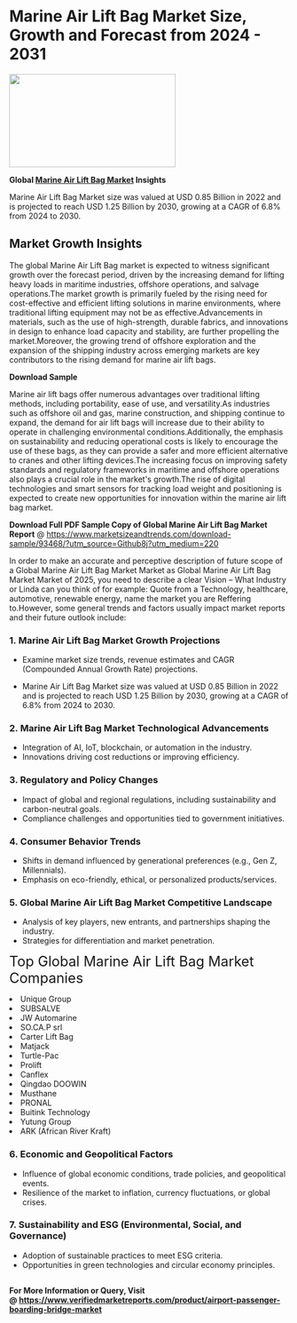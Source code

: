 <H1>Marine Air Lift Bag Market Size, Growth and Forecast from 2024 - 2031</H1><img class="aligncenter size-medium wp-image-584254" src="https://thirdeyenews.in/wp-content/uploads/2024/09/Global-Market-Research-300x168.jpeg" alt="" width="300" height="168" /><p><strong>Global&nbsp;<a href="https://www.marketsizeandtrends.com/download-sample/93468/?utm_source=Github8j?utm_medium=220">Marine Air Lift Bag Market</a> Insights</strong></p><p>Marine Air Lift Bag Market size was valued at USD 0.85 Billion in 2022 and is projected to reach USD 1.25 Billion by 2030, growing at a CAGR of 6.8% from 2024 to 2030.</p><p><h2>Market Growth Insights</h2> <p>The global Marine Air Lift Bag market is expected to witness significant growth over the forecast period, driven by the increasing demand for lifting heavy loads in maritime industries, offshore operations, and salvage operations.The market growth is primarily fueled by the rising need for cost-effective and efficient lifting solutions in marine environments, where traditional lifting equipment may not be as effective.Advancements in materials, such as the use of high-strength, durable fabrics, and innovations in design to enhance load capacity and stability, are further propelling the market.Moreover, the growing trend of offshore exploration and the expansion of the shipping industry across emerging markets are key contributors to the rising demand for marine air lift bags.</p> <p><strong>Download Sample</strong></p> <p>Marine air lift bags offer numerous advantages over traditional lifting methods, including portability, ease of use, and versatility.As industries such as offshore oil and gas, marine construction, and shipping continue to expand, the demand for air lift bags will increase due to their ability to operate in challenging environmental conditions.Additionally, the emphasis on sustainability and reducing operational costs is likely to encourage the use of these bags, as they can provide a safer and more efficient alternative to cranes and other lifting devices.The increasing focus on improving safety standards and regulatory frameworks in maritime and offshore operations also plays a crucial role in the market's growth.The rise of digital technologies and smart sensors for tracking load weight and positioning is expected to create new opportunities for innovation within the marine air lift bag market.</p> <p><span class=""><strong>Download Full PDF Sample Copy of Global Marine Air Lift Bag Market Report</strong> @ <a href="https://www.marketsizeandtrends.com/download-sample/93468/?utm_source=Github8j?utm_medium=220" target="_blank">https://www.marketsizeandtrends.com/download-sample/93468/?utm_source=Github8j?utm_medium=220</a></span></p><p>In order to make an accurate and perceptive description of future scope of a Global&nbsp;Marine Air Lift Bag Market Market as Global&nbsp;Marine Air Lift Bag Market Market of 2025, you need to describe a clear Vision &ndash; What Industry or Linda can you think of for example: Quote from a Technology, healthcare, automotive, renewable energy, name the market you are Reffering to.However, some general trends and factors usually impact market reports and their future outlook include:</p><h3>1.&nbsp;<strong>Marine Air Lift Bag Market Growth Projections</strong></h3><ul><li>Examine market size trends, revenue estimates and CAGR (Compounded Annual Growth Rate) projections.</li><li><p>Marine Air Lift Bag Market size was valued at USD 0.85 Billion in 2022 and is projected to reach USD 1.25 Billion by 2030, growing at a CAGR of 6.8% from 2024 to 2030.</p></li></ul><h3>2.&nbsp;<strong>Marine Air Lift Bag Market Technological Advancements</strong></h3><ul><li>Integration of AI, IoT, blockchain, or automation in the industry.</li><li>Innovations driving cost reductions or improving efficiency.</li></ul><h3>3.&nbsp;<strong>Regulatory and Policy Changes</strong></h3><ul><li>Impact of global and regional regulations, including sustainability and carbon-neutral goals.</li><li>Compliance challenges and opportunities tied to government initiatives.</li></ul><h3>4.&nbsp;<strong>Consumer Behavior Trends</strong></h3><ul><li>Shifts in demand influenced by generational preferences (e.g., Gen Z, Millennials).</li><li>Emphasis on eco-friendly, ethical, or personalized products/services.</li></ul><h3>5.&nbsp;<strong>Global Marine Air Lift Bag Market Competitive Landscape</strong></h3><ul><li>Analysis of key players, new entrants, and partnerships shaping the industry.</li><li>Strategies for differentiation and market penetration.</li></ul><p data-pm-slice="1 1 []"><span style="color: inherit; font-family: inherit; font-size: 25px;">Top Global Marine Air Lift Bag Market Companies</span></p><div class="" data-test-id=""><p><li>Unique Group</li><li> SUBSALVE</li><li> JW Automarine</li><li> SO.CA.P srl</li><li> Carter Lift Bag</li><li> Matjack</li><li> Turtle-Pac</li><li> Prolift</li><li> Canflex</li><li> Qingdao DOOWIN</li><li> Musthane</li><li> PRONAL</li><li> Buitink Technology</li><li> Yutung Group</li><li> ARK (African River Kraft)</li></p></div><h3>6.&nbsp;<strong>Economic and Geopolitical Factors</strong></h3><ul><li>Influence of global economic conditions, trade policies, and geopolitical events.</li><li>Resilience of the market to inflation, currency fluctuations, or global crises.</li></ul><h3>7.&nbsp;<strong>Sustainability and ESG (Environmental, Social, and Governance)</strong></h3><ul><li>Adoption of sustainable practices to meet ESG criteria.</li><li>Opportunities in green technologies and circular economy principles.</li></ul><h2><strong style="font-size: 14px;">For More Information or Query, Visit @&nbsp;</strong><a style="background-color: #ffffff; font-size: 14px;" href="https://www.marketsizeandtrends.com/report/marine-air-lift-bag-market/" target="_blank">https://www.verifiedmarketreports.com/product/airport-passenger-boarding-bridge-market</a></h2>
